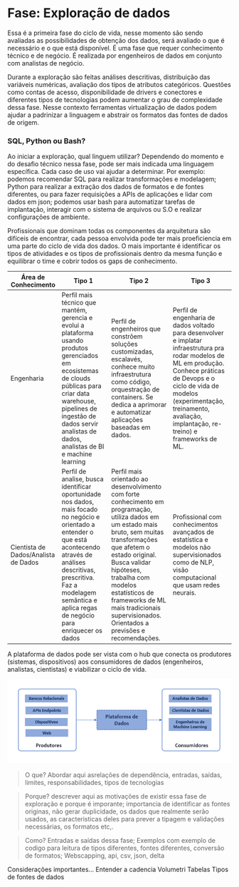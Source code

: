 # Fase: Exploração de dados
Essa é a primeira fase do ciclo de vida, nesse momento são sendo avaliadas as possibilidades de obtenção dos dados, será avaliado o que é necessário e o que está disponível. É uma fase que requer conhecimento técnico e de negócio. É realizada por engenheiros de dados em conjunto com analistas de negócio.

Durante a exploração são feitas análises descritivas, distribuição das variáveis numéricas, avaliação dos tipos de atributos categóricos. Questões como contas de acesso, disponibilidade de drivers e conectores e diferentes tipos de tecnologias podem aumentar o grau de complexidade dessa fase. Nesse contexto ferramentas virtualização de dados podem ajudar a padrinizar a linguagem e abstrair os formatos das fontes de dados de origem.


### SQL, Python ou Bash?
Ao iniciar a exploração, qual linguem utilizar? Dependendo do momento e do desafio técnico nessa fase, pode ser mais indicada uma linguagem específica. Cada caso de uso vai ajudar a determinar. Por exemplo: podemos recomendar SQL para realizar transformações e modelagem; Python  para realizar a extração dos dados de formatos e de fontes diferentes, ou para fazer requisições a APIs de aplicações e lidar com dados em json; podemos usar bash para automatizar tarefas de implantação, interagir com o sistema de arquivos ou S.O e realizar configurações de ambiente.

Profissionais que dominam todas os componentes da arquitetura são difíceis de encontrar, cada pessoa envolvida pode ter mais proeficiencia em uma parte do ciclo de vida dos dados. O mais importante é identificar os tipos de atividades e os tipos de profissionais dentro da mesma função e equilibrar o time e cobrir todos os gaps de conhecimento.

Área de Conhecimento | Tipo 1 | Tipo 2 | Tipo 3
---------- | ------ | ------ | -------
Engenharia | Perfil mais técnico que mantém, gerencia e evolui a plataforma usando produtos gerenciados em ecosistemas de clouds públicas para criar data warehouse, pipelines de ingestão de dados servir analistas de dados, analistas de BI e machine learning | Perfil de engenheiros que constrõem soluções customizadas, escalavés, conhece muito infraestrutura como código, orquestração de containers. Se dedica a aprimorar e automatizar aplicações baseadas em dados. | Perfil de engenharia de dados voltado para desenvolver e implatar infraestrutura pra rodar modelos de ML em produção. Conhece práticas de Devops e o ciclo de vida de modelos (experimentação, treinamento, avaliação, implantação, re-treino) e frameworks de ML.
Cientista de Dados/Analista de Dados | Perfil de analise, busca identificar oportunidade nos dados, mais focado no negócio e orientado a entender o que está acontecendo através de análises descritivas, prescritiva. Faz a modelagem semântica e aplica regas de negócio para enriquecer os dados | Perfil mais orientado ao desenvolvimento com forte conhecimento em programação, utiliza dados em um estado mais bruto, sem muitas transformações que afetem o estado original. Busca validar hipóteses, trabalha com modelos estatísticos de frameworks de ML mais tradicionais supervisionados. Orientados a previsões e recomendações. | Profissional com conhecimentos avançados de estatística e modelos não supervisionados como de NLP, visão computacional que usam redes neurais.

A plataforma de dados pode ser vista com o hub que conecta os produtores (sistemas, dispositivos) aos consumidores de dados (engenheiros, analistas, cientistas) e viabilizar o ciclo de vida.

![Alt text](../../media/produtor-consumidor.png)


> O que?
> Abordar aqui asrelações de dependência, entradas, saídas, limites, responsabilidades, tipos de tecnologias

> Porque?
> descrever aqui as motivações de existir essa fase de exploração e porque é imporante;  importancia de identificar as fontes originas, não gerar duplicidade, os dados que realmente serão usados,  as caracteristicas deles para prever a tipagem e validações necessárias, os formatos etc,.

> Como?
> Entradas e saídas dessa fase; Exemplos com exemplo de codigo para leitura de tipos diferentes, fontes diferentes, conversão de formatos; Webscapping, api, csv, json, delta

Considerações importantes...
Entender a cadencia
Volumetri 
Tabelas
Tipos de fontes de dados
